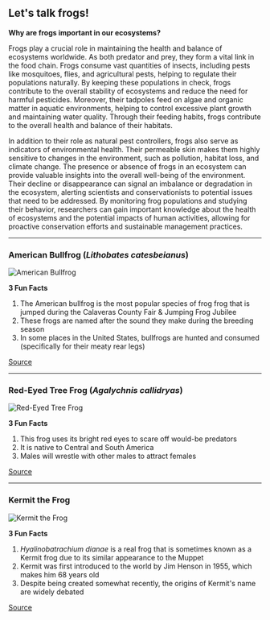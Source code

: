 ## **Let's talk frogs!**
**Why are frogs important in our ecosystems?**

Frogs play a crucial role in maintaining the health and balance of ecosystems worldwide. As both predator and prey, they form a vital link in the food chain. Frogs consume vast quantities of insects, including pests like mosquitoes, flies, and agricultural pests, helping to regulate their populations naturally. By keeping these populations in check, frogs contribute to the overall stability of ecosystems and reduce the need for harmful pesticides. Moreover, their tadpoles feed on algae and organic matter in aquatic environments, helping to control excessive plant growth and maintaining water quality. Through their feeding habits, frogs contribute to the overall health and balance of their habitats.

In addition to their role as natural pest controllers, frogs also serve as indicators of environmental health. Their permeable skin makes them highly sensitive to changes in the environment, such as pollution, habitat loss, and climate change. The presence or absence of frogs in an ecosystem can provide valuable insights into the overall well-being of the environment. Their decline or disappearance can signal an imbalance or degradation in the ecosystem, alerting scientists and conservationists to potential issues that need to be addressed. By monitoring frog populations and studying their behavior, researchers can gain important knowledge about the health of ecosystems and the potential impacts of human activities, allowing for proactive conservation efforts and sustainable management practices.

---

### American Bullfrog (*Lithobates catesbeianus*)
![American Bullfrog](https://upload.wikimedia.org/wikipedia/commons/thumb/a/aa/North-American-bullfrog1.jpg/440px-North-American-bullfrog1.jpg)

**3 Fun Facts**

1. The American bullfrog is the most popular species of frog frog that is jumped during the Calaveras County Fair & Jumping Frog Jubilee
2. These frogs are named after the sound they make during the breeding season
3. In some places in the United States, bullfrogs are hunted and consumed (specifically for their meaty rear legs)

[Source](https://en.wikipedia.org/wiki/American_bullfrog)

---
###  Red-Eyed Tree Frog (*Agalychnis callidryas*)
![Red-Eyed Tree Frog](https://upload.wikimedia.org/wikipedia/commons/thumb/e/e3/Red-eyed_Tree_Frog_%28Agalychnis_callidryas%29_1.png/440px-Red-eyed_Tree_Frog_%28Agalychnis_callidryas%29_1.png)

**3 Fun Facts**

1. This frog uses its bright red eyes to scare off would-be predators
2. It is native to Central and South America
3. Males will wrestle with other males to attract females

[Source](https://en.wikipedia.org/wiki/Agalychnis_callidryask)

---
### Kermit the Frog
![Kermit the Frog](https://upload.wikimedia.org/wikipedia/en/6/62/Kermit_the_Frog.jpg)

**3 Fun Facts**

1. *Hyalinobatrachium dianae* is a real frog that is sometimes known as a Kermit frog due to its similar appearance to the Muppet
2. Kermit was first introduced to the world by Jim Henson in 1955, which makes him 68 years old
3. Despite being created somewhat recently, the origins of Kermit's name are widely debated

[Source](https://en.wikipedia.org/wiki/Kermit_the_Frog)
